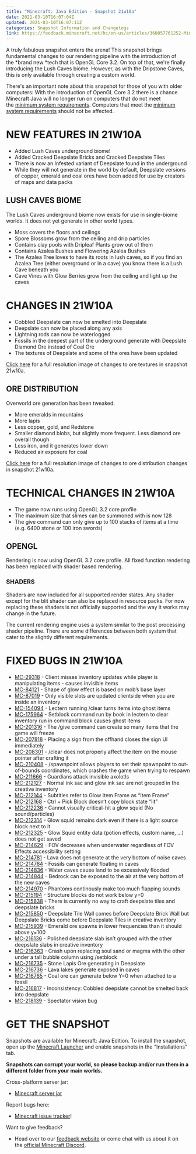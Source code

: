```yaml
---
title: "Minecraft: Java Edition - Snapshot 21w10a"
date: 2021-03-10T16:07:04Z
updated: 2021-03-10T16:07:11Z
categories: Snapshot Information and Changelogs
link: https://feedback.minecraft.net/hc/en-us/articles/360057761252-Minecraft-Java-Edition-Snapshot-21w10a
---
```


A truly fabulous snapshot enters the arena! This snapshot brings fundamental changes to our rendering pipeline with the introduction of the *brand new *tech that is OpenGL Core 3.2. On top of that, we're finally introducing the Lush Caves biome. However, as with the Dripstone Caves, this is only available through creating a custom world. 

There's an important note about this snapshot for those of you with older computers: With the introduction of OpenGL Core 3.2 there is a chance Minecraft Java will no longer run on computers that do not meet the [minimum system requirements](https://help.minecraft.net/hc/en-us/articles/360035131371-Minecraft-Java-Edition-system-requirements-). Computers that meet the [minimum system requirements](https://help.minecraft.net/hc/en-us/articles/360035131371-Minecraft-Java-Edition-system-requirements-) should not be affected.

# NEW FEATURES IN 21W10A

- Added Lush Caves underground biome!
- Added Cracked Deepslate Bricks and Cracked Deepslate Tiles
- There is now an Infested variant of Deepslate found in the underground
- While they will not generate in the world by default, Deepslate versions of copper, emerald and coal ores have been added for use by creators of maps and data packs

## LUSH CAVES BIOME

The Lush Caves underground biome now exists for use in single-biome worlds. It does not yet generate in other world types.

- Moss covers the floors and ceilings
- Spore Blossoms grow from the ceiling and drip particles
- Contains clay pools with Dripleaf Plants grow out of them
- Contains Azalea Bushes and Flowering Azalea Bushes
- The Azalea Tree loves to have its roots in lush caves, so if you find an Azalea Tree (either overground or in a cave) you know there is a Lush Cave beneath you
- Cave Vines with Glow Berries grow from the ceiling and light up the caves

# CHANGES IN 21W10A

- Cobbled Deepslate can now be smelted into Deepslate
- Deepslate can now be placed along any axis
- Lightning rods can now be waterlogged
- Fossils in the deepest part of the underground generate with Deepslate Diamond Ore instead of Coal Ore
- The textures of Deepslate and some of the ores have been updated

[Click here](https://images.ctfassets.net/8y6ykjruobr4/2cKsLkWbJHaWH6auiL8Ebt/9b8925bba9b31f5819c28238df893605/snapshot-21w10a-texture-comparison-full-resolution.jpg) for a full resolution image of changes to ore textures in snapshot 21w10a.

## ORE DISTRIBUTION

Overworld ore generation has been tweaked.

- More emeralds in mountains
- More lapis
- Less copper, gold, and Redstone
- Smaller diamond blobs, but slightly more frequent. Less diamond ore overall though
- Less iron, and it generates lower down
- Reduced air exposure for coal

[Click here](https://images.ctfassets.net/8y6ykjruobr4/7kyVKZjkFUcQG46EalT9eS/cd2fc4a3c2970264b2fed82907a6da76/snapshot-21w10a-ore-distribution-full.jpg) for a full resolution image of changes to ore distribution changes in snapshot 21w10a. 

# TECHNICAL CHANGES IN 21W10A

- The game now runs using OpenGL 3.2 core profile
- The maximum size that slimes can be summoned with is now 128
- The give command can only give up to 100 stacks of items at a time (e.g. 6400 stone or 100 iron swords)

## OPENGL

Rendering is now using OpenGL 3.2 core profile. All fixed function rendering has been replaced with shader based rendering.

### SHADERS

Shaders are now included for all supported render states. Any shader except for the blit shader can also be replaced in resource packs. For now replacing these shaders is not officially supported and the way it works may change in the future.

The current rendering engine uses a system similar to the post processing shader pipeline. There are some differences between both system that cater to the slightly different requirements.  
  

# FIXED BUGS IN 21W10A

- [MC-29318](https://bugs.mojang.com/browse/MC-29318) - Client misses inventory updates while player is manipulating items - causes invisible items
- [MC-84121](https://bugs.mojang.com/browse/MC-84121) - Shape of glow effect is based on mob’s base layer
- [MC-87019](https://bugs.mojang.com/browse/MC-87019) - Only visible slots are updated clientside when you are inside an inventory
- [MC-154094](https://bugs.mojang.com/browse/MC-154094) - Lectern running /clear turns items into ghost items
- [MC-175964](https://bugs.mojang.com/browse/MC-175964) - Setblock command run by book in lectern to clear inventory run in command block causes ghost items
- [MC-201316](https://bugs.mojang.com/browse/MC-201316) - The /give command can create so many items that the game will freeze
- [MC-207818](https://bugs.mojang.com/browse/MC-207818) - Placing a sign from the offhand closes the sign UI immediately
- [MC-208301](https://bugs.mojang.com/browse/MC-208301) - /clear does not properly affect the item on the mouse pointer after crafting it
- [MC-210408](https://bugs.mojang.com/browse/MC-210408) - /spawnpoint allows players to set their spawnpoint to out-of-bounds coordinates, which crashes the game when trying to respawn
- [MC-211666](https://bugs.mojang.com/browse/MC-211666) - Guardians attack invisible axolotls
- [MC-212127](https://bugs.mojang.com/browse/MC-212127) - Normal ink sac and glow ink sac are not grouped in the creative inventory
- [MC-212144](https://bugs.mojang.com/browse/MC-212144) - Subtitles refer to Glow Item Frame as “Item Frame”
- [MC-212168](https://bugs.mojang.com/browse/MC-212168) - Ctrl + Pick Block doesn’t copy block state “lit”
- [MC-212236](https://bugs.mojang.com/browse/MC-212236) - Cannot visually critical-hit a glow squid (No sound/particles)
- [MC-212314](https://bugs.mojang.com/browse/MC-212314) - Glow squid remains dark even if there is a light source block next to it
- [MC-212325](https://bugs.mojang.com/browse/MC-212325) - Glow Squid entity data (potion effects, custom name, …) does not get saved
- [MC-214629](https://bugs.mojang.com/browse/MC-214629) - FOV decreases when underwater regardless of FOV Effects accessibility setting
- [MC-214781](https://bugs.mojang.com/browse/MC-214781) - Lava does not generate at the very bottom of noise caves
- [MC-214784](https://bugs.mojang.com/browse/MC-214784) - Fossils can generate floating in caves
- [MC-214836](https://bugs.mojang.com/browse/MC-214836) - Water caves cause land to be excessively flooded
- [MC-214844](https://bugs.mojang.com/browse/MC-214844) - Bedrock can be exposed to the air at the very bottom of the new caves
- [MC-214970](https://bugs.mojang.com/browse/MC-214970) - Phantoms continously make too much flapping sounds
- [MC-215194](https://bugs.mojang.com/browse/MC-215194) - Structure blocks do not work below y=0
- [MC-215838](https://bugs.mojang.com/browse/MC-215838) - There is currently no way to craft deepslate tiles and deepslate bricks
- [MC-215850](https://bugs.mojang.com/browse/MC-215850) - Deepslate Tile Wall comes before Deepslate Brick Wall but Deepslate Bricks come before Deepslate Tiles in creative inventory
- [MC-215939](https://bugs.mojang.com/browse/MC-215939) - Emerald ore spawns in lower frequencies than it should above y=100
- [MC-216136](https://bugs.mojang.com/browse/MC-216136) - Polished deepslate slab isn’t grouped with the other deepslate slabs in creative inventory
- [MC-216363](https://bugs.mojang.com/browse/MC-216363) - Crash upon replacing soul sand or magma with the other under a tall bubble column using /setblock
- [MC-216735](https://bugs.mojang.com/browse/MC-216735) - Stone Lapis Ore generating in Deepslate
- [MC-216736](https://bugs.mojang.com/browse/MC-216736) - Lava lakes generate exposed in caves
- [MC-216765](https://bugs.mojang.com/browse/MC-216765) - Coal ore can generate below Y=0 when attached to a fossil
- [MC-216817](https://bugs.mojang.com/browse/MC-216817) - Inconsistency: Cobbled deepslate cannot be smelted back into deepslate
- [MC-218139](https://bugs.mojang.com/browse/MC-218139) - Spectator vision bug

# GET THE SNAPSHOT

Snapshots are available for Minecraft: Java Edition. To install the snapshot, open up the [Minecraft Launcher](https://www.minecraft.net/download.html) and enable snapshots in the "Installations" tab.

**Snapshots can corrupt your world, so please backup and/or run them in a different folder from your main worlds.**

Cross-platform server jar:

- [Minecraft server jar](https://launcher.mojang.com/v1/objects/5998d2c7c15fea04b2541efdcbec4c8cfe5df2a6/server.jar)

Report bugs here:

- [Minecraft issue tracker](https://bugs.mojang.com/browse/MC)!

Want to give feedback?

- Head over to our [feedback website](https://aka.ms/CavesCliffsFeedback?ref=minecraftnet) or come chat with us about it on the [official Minecraft Discord](https://discordapp.com/invite/minecraft).
